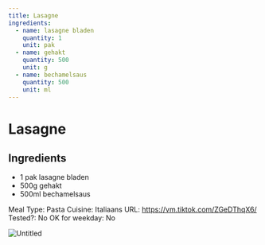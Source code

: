 ```yaml
---
title: Lasagne
ingredients:
  - name: lasagne bladen
    quantity: 1
    unit: pak
  - name: gehakt
    quantity: 500
    unit: g
  - name: bechamelsaus
    quantity: 500
    unit: ml
---
```


# Lasagne

## Ingredients
  - 1 pak lasagne bladen
  - 500g gehakt
  - 500ml bechamelsaus

Meal Type: Pasta
Cuisine: Italiaans
URL: https://vm.tiktok.com/ZGeDThqX6/
Tested?: No
OK for weekday: No

![Untitled](Untitled%202.png)
